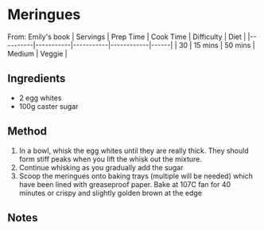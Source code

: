 # Meringues
From: Emily's book
| Servings | Prep Time | Cook Time | Difficulty | Diet | 
|----------|-----------|-----------|------------|------|
| 30 | 15 mins | 50 mins | Medium | Veggie |

## Ingredients
* 2 egg whites
* 100g caster sugar

## Method
1. In a bowl, whisk the egg whites until they are really thick. They should form stiff peaks when you lift the whisk out the mixture.
2. Continue whisking as you gradually add the sugar
3. Scoop the meringues onto baking trays (multiple will be needed) which have been lined with greaseproof paper. Bake at 107C fan for 40 minutes or crispy and slightly golden brown at the edge

## Notes